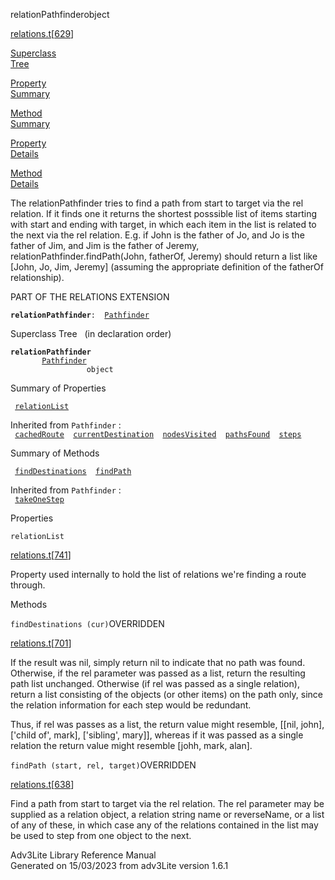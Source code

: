 ---
---
<span class="title">relationPathfinder</span><span class="type">object</span>

[relations.t](../file/relations.t.html)\[[629](../source/relations.t.html#629)\]

[Superclass  
Tree](#_SuperClassTree_)

[Property  
Summary](#_PropSummary_)

[Method  
Summary](#_MethodSummary_)

[Property  
Details](#_Properties_)

[Method  
Details](#_Methods_)

<div class="fdesc">

The relationPathfinder tries to find a path from start to target via the
rel relation. If it finds one it returns the shortest posssible list of
items starting with start and ending with target, in which each item in
the list is related to the next via the rel relation. E.g. if John is
the father of Jo, and Jo is the father of Jim, and Jim is the father of
Jeremy, relationPathfinder.findPath(John, fatherOf, Jeremy) should
return a list like \[John, Jo, Jim, Jeremy\] (assuming the appropriate
definition of the fatherOf relationship).

PART OF THE RELATIONS EXTENSION

**`relationPathfinder`**` :   `[`Pathfinder`](../object/Pathfinder.html)

</div>

<span id="_SuperClassTree_"></span>

<div class="mjhd">

<span class="hdln">Superclass Tree</span>   (in declaration order)

</div>

**`relationPathfinder`**  
`         `[`Pathfinder`](../object/Pathfinder.html)  
`                 object`  
<span id="_PropSummary_"></span>

<div class="mjhd">

<span class="hdln">Summary of Properties</span>  

</div>

` `[`relationList`](#relationList)`  `

Inherited from `Pathfinder` :  
` `[`cachedRoute`](../object/Pathfinder.html#cachedRoute)`  `[`currentDestination`](../object/Pathfinder.html#currentDestination)`  `[`nodesVisited`](../object/Pathfinder.html#nodesVisited)`  `[`pathsFound`](../object/Pathfinder.html#pathsFound)`  `[`steps`](../object/Pathfinder.html#steps)`  `

<span id="_MethodSummary_"></span>

<div class="mjhd">

<span class="hdln">Summary of Methods</span>  

</div>

` `[`findDestinations`](#findDestinations)`  `[`findPath`](#findPath)`  `

Inherited from `Pathfinder` :  
` `[`takeOneStep`](../object/Pathfinder.html#takeOneStep)`  `

<span id="_Properties_"></span>

<div class="mjhd">

<span class="hdln">Properties</span>  

</div>

<span id="relationList"></span>

`relationList`

[relations.t](../file/relations.t.html)\[[741](../source/relations.t.html#741)\]

<div class="desc">

Property used internally to hold the list of relations we're finding a
route through.

</div>

<span id="_Methods_"></span>

<div class="mjhd">

<span class="hdln">Methods</span>  

</div>

<span id="findDestinations"></span>

`findDestinations (cur)`<span class="rem">OVERRIDDEN</span>

[relations.t](../file/relations.t.html)\[[701](../source/relations.t.html#701)\]

<div class="desc">

If the result was nil, simply return nil to indicate that no path was
found. Otherwise, if the rel parameter was passed as a list, return the
resulting path list unchanged. Otherwise (if rel was passed as a single
relation), return a list consisting of the objects (or other items) on
the path only, since the relation information for each step would be
redundant.

Thus, if rel was passes as a list, the return value might resemble,
\[\[nil, john\], \['child of', mark\], \['sibling', mary\]\], whereas if
it was passed as a single relation the return value might resemble
\[johh, mark, alan\].

</div>

<span id="findPath"></span>

`findPath (start, rel, target)`<span class="rem">OVERRIDDEN</span>

[relations.t](../file/relations.t.html)\[[638](../source/relations.t.html#638)\]

<div class="desc">

Find a path from start to target via the rel relation. The rel parameter
may be supplied as a relation object, a relation string name or
reverseName, or a list of any of these, in which case any of the
relations contained in the list may be used to step from one object to
the next.

</div>

<div class="ftr">

Adv3Lite Library Reference Manual  
Generated on 15/03/2023 from adv3Lite version 1.6.1

</div>
